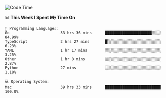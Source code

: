 <!--START_SECTION:waka-->
![Code Time](http://img.shields.io/badge/Code%20Time-203%20hrs%2027%20mins-blue)

📊 **This Week I Spent My Time On** 

```text
💬 Programming Languages: 
Go                       33 hrs 36 mins      █████████████████████░░░░   84.99% 
TypeScript               2 hrs 27 mins       █░░░░░░░░░░░░░░░░░░░░░░░░   6.23% 
YAML                     1 hr 17 mins        ░░░░░░░░░░░░░░░░░░░░░░░░░   3.25% 
Other                    1 hr 8 mins         ░░░░░░░░░░░░░░░░░░░░░░░░░   2.87% 
Python                   27 mins             ░░░░░░░░░░░░░░░░░░░░░░░░░   1.18%

💻 Operating System: 
Mac                      39 hrs 33 mins      █████████████████████████   100.0%

```


<!--END_SECTION:waka-->